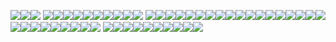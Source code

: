 

<p align="center">

<img src="https://camo.githubusercontent.com/ec2d1efd6eece11135e4f689fe758fd5f3074598bf9f0ddb9629f820b1fceb83/68747470733a2f2f36342e6d656469612e74756d626c722e636f6d2f33313532656134643462326166663264366139303535303765396264623766392f74756d626c725f707171683566694f746c317938756138646f395f3130302e67696676"/><img src="https://supplies.ju.mp/assets/images/gallery02/1c8c0df3_original.png?v=6a50b904"/><img src="https://supplies.ju.mp/assets/images/gallery02/98a4b6bd.jpg?v=6a50b904"/> <img src="https://supplies.ju.mp/assets/images/gallery02/35c8a8bb.gif?v=6a50b904"/><img src="https://supplies.ju.mp/assets/images/gallery02/b63f2b6f.png?v=6a50b904"/><img src="https://supplies.ju.mp/assets/images/gallery09/7e0ae5ec.png?v=6a50b904"/><img src="https://supplies.ju.mp/assets/images/gallery01/f3f9924f.gif?v=6a50b904"/><img src="https://images-wixmp-ed30a86b8c4ca887773594c2.wixmp.com/f/0770f9ec-ed13-4241-a92d-b57b1228495c/d1w4gp9-79f4da3c-13ff-49b8-94b7-362e8b6f5884.png/v1/fill/w_99,h_56,strp/i_love_fennec_foxes_by_wishmasteralchemist_d1w4gp9-fullview.png?token=eyJ0eXAiOiJKV1QiLCJhbGciOiJIUzI1NiJ9.eyJzdWIiOiJ1cm46YXBwOjdlMGQxODg5ODIyNjQzNzNhNWYwZDQxNWVhMGQyNmUwIiwiaXNzIjoidXJuOmFwcDo3ZTBkMTg4OTgyMjY0MzczYTVmMGQ0MTVlYTBkMjZlMCIsIm9iaiI6W1t7ImhlaWdodCI6Ijw9NTYiLCJwYXRoIjoiXC9mXC8wNzcwZjllYy1lZDEzLTQyNDEtYTkyZC1iNTdiMTIyODQ5NWNcL2QxdzRncDktNzlmNGRhM2MtMTNmZi00OWI4LTk0YjctMzYyZThiNmY1ODg0LnBuZyIsIndpZHRoIjoiPD05OSJ9XV0sImF1ZCI6WyJ1cm46c2VydmljZTppbWFnZS5vcGVyYXRpb25zIl19.PEDWHMBv3UhXnjKbzvBoFd1GHmOZZbgjyxICKqi0Jto"/><img src="https://images-wixmp-ed30a86b8c4ca887773594c2.wixmp.com/f/818b742f-e7df-4ab6-93c7-78a03aa59645/d2zpjx8-7773677a-cb68-45a8-b62f-64d719e78233.gif?token=eyJ0eXAiOiJKV1QiLCJhbGciOiJIUzI1NiJ9.eyJzdWIiOiJ1cm46YXBwOjdlMGQxODg5ODIyNjQzNzNhNWYwZDQxNWVhMGQyNmUwIiwiaXNzIjoidXJuOmFwcDo3ZTBkMTg4OTgyMjY0MzczYTVmMGQ0MTVlYTBkMjZlMCIsIm9iaiI6W1t7InBhdGgiOiJcL2ZcLzgxOGI3NDJmLWU3ZGYtNGFiNi05M2M3LTc4YTAzYWE1OTY0NVwvZDJ6cGp4OC03NzczNjc3YS1jYjY4LTQ1YTgtYjYyZi02NGQ3MTllNzgyMzMuZ2lmIn1dXSwiYXVkIjpbInVybjpzZXJ2aWNlOmZpbGUuZG93bmxvYWQiXX0.hQbKLs91jHmPakXWkC3QCX7aXJgcA4TOb8Du4L4k6HA"/><img src="https://cdn.discordapp.com/attachments/1093164633906479155/1095773651145605220/TERRIBLE.gif"/><img src="https://cdn.discordapp.com/attachments/1068679731962204200/1069043391117152266/nightstamp.gif"/><img src="https://images-wixmp-ed30a86b8c4ca887773594c2.wixmp.com/f/9865a25b-3dcf-4076-ad61-b1e7a6a31980/dacgl5l-3be8cb48-bfb7-4cc4-b6dd-434473c7912a.gif?token=eyJ0eXAiOiJKV1QiLCJhbGciOiJIUzI1NiJ9.eyJzdWIiOiJ1cm46YXBwOjdlMGQxODg5ODIyNjQzNzNhNWYwZDQxNWVhMGQyNmUwIiwiaXNzIjoidXJuOmFwcDo3ZTBkMTg4OTgyMjY0MzczYTVmMGQ0MTVlYTBkMjZlMCIsIm9iaiI6W1t7InBhdGgiOiJcL2ZcLzk4NjVhMjViLTNkY2YtNDA3Ni1hZDYxLWIxZTdhNmEzMTk4MFwvZGFjZ2w1bC0zYmU4Y2I0OC1iZmI3LTRjYzQtYjZkZC00MzQ0NzNjNzkxMmEuZ2lmIn1dXSwiYXVkIjpbInVybjpzZXJ2aWNlOmZpbGUuZG93bmxvYWQiXX0.0Qg4Wh9zHLtSK5p2DtwK3LSC4hWnAhMB7OUjmYoQo-8"/><img src="https://images-wixmp-ed30a86b8c4ca887773594c2.wixmp.com/f/f4b0b83b-48d9-4aca-a44a-315a53f27f07/d9ro0xw-de9f0093-d5fa-4923-9c6e-af8f170b10c7.png/v1/fill/w_99,h_56,strp/star_tree_by_catstam_d9ro0xw-fullview.png?token=eyJ0eXAiOiJKV1QiLCJhbGciOiJIUzI1NiJ9.eyJzdWIiOiJ1cm46YXBwOjdlMGQxODg5ODIyNjQzNzNhNWYwZDQxNWVhMGQyNmUwIiwiaXNzIjoidXJuOmFwcDo3ZTBkMTg4OTgyMjY0MzczYTVmMGQ0MTVlYTBkMjZlMCIsIm9iaiI6W1t7ImhlaWdodCI6Ijw9NTYiLCJwYXRoIjoiXC9mXC9mNGIwYjgzYi00OGQ5LTRhY2EtYTQ0YS0zMTVhNTNmMjdmMDdcL2Q5cm8weHctZGU5ZjAwOTMtZDVmYS00OTIzLTljNmUtYWY4ZjE3MGIxMGM3LnBuZyIsIndpZHRoIjoiPD05OSJ9XV0sImF1ZCI6WyJ1cm46c2VydmljZTppbWFnZS5vcGVyYXRpb25zIl19.V84nioSkzSgxNYzOhSXfU7mVDBtSdyUWiTHmuYUI5-U"/> <img src="https://y2k.neocities.org/stamps2/54b3a495-507e-44b6-846d-afeb6585296b.gif"/><img src="https://64.media.tumblr.com/0eebeafa8c0e74867b82ee81e4af2691/8233a114c30a66c3-19/s100x200/418c0992e06c50530ece4aad262b622e2fa98fbd.pnj"/><img src="https://images-wixmp-ed30a86b8c4ca887773594c2.wixmp.com/f/15ff2f58-6600-411e-8620-956d4320c4e0/day7r6j-f52ac556-a970-448e-a848-1064f4e477ab.png/v1/fill/w_99,h_56,strp/undertale_by_glittersludge_day7r6j-fullview.png?token=eyJ0eXAiOiJKV1QiLCJhbGciOiJIUzI1NiJ9.eyJzdWIiOiJ1cm46YXBwOjdlMGQxODg5ODIyNjQzNzNhNWYwZDQxNWVhMGQyNmUwIiwiaXNzIjoidXJuOmFwcDo3ZTBkMTg4OTgyMjY0MzczYTVmMGQ0MTVlYTBkMjZlMCIsIm9iaiI6W1t7ImhlaWdodCI6Ijw9NTYiLCJwYXRoIjoiXC9mXC8xNWZmMmY1OC02NjAwLTQxMWUtODYyMC05NTZkNDMyMGM0ZTBcL2RheTdyNmotZjUyYWM1NTYtYTk3MC00NDhlLWE4NDgtMTA2NGY0ZTQ3N2FiLnBuZyIsIndpZHRoIjoiPD05OSJ9XV0sImF1ZCI6WyJ1cm46c2VydmljZTppbWFnZS5vcGVyYXRpb25zIl19.QvtO1DHe0ZOsph_h79NWp8bbVge9Q__5QlePRNY6MGs"/><img src="https://images-wixmp-ed30a86b8c4ca887773594c2.wixmp.com/f/e6307b07-a649-445c-832f-b64b1a673673/dcd22za-49bc9754-81df-40c8-96fd-6b9525142063.png?token=eyJ0eXAiOiJKV1QiLCJhbGciOiJIUzI1NiJ9.eyJzdWIiOiJ1cm46YXBwOjdlMGQxODg5ODIyNjQzNzNhNWYwZDQxNWVhMGQyNmUwIiwiaXNzIjoidXJuOmFwcDo3ZTBkMTg4OTgyMjY0MzczYTVmMGQ0MTVlYTBkMjZlMCIsIm9iaiI6W1t7InBhdGgiOiJcL2ZcL2U2MzA3YjA3LWE2NDktNDQ1Yy04MzJmLWI2NGIxYTY3MzY3M1wvZGNkMjJ6YS00OWJjOTc1NC04MWRmLTQwYzgtOTZmZC02Yjk1MjUxNDIwNjMucG5nIn1dXSwiYXVkIjpbInVybjpzZXJ2aWNlOmZpbGUuZG93bmxvYWQiXX0.Dej_fjDcP4-p-F3H9Vu2yewGhHxUXnNnikLgqHXgrQc"/><img src="https://images-wixmp-ed30a86b8c4ca887773594c2.wixmp.com/f/050c3e0c-1f5d-4f41-9c4b-a28246506d9d/dcamks2-80f4ef0d-9157-4161-a8c2-264069c88ad0.png?token=eyJ0eXAiOiJKV1QiLCJhbGciOiJIUzI1NiJ9.eyJzdWIiOiJ1cm46YXBwOjdlMGQxODg5ODIyNjQzNzNhNWYwZDQxNWVhMGQyNmUwIiwiaXNzIjoidXJuOmFwcDo3ZTBkMTg4OTgyMjY0MzczYTVmMGQ0MTVlYTBkMjZlMCIsIm9iaiI6W1t7InBhdGgiOiJcL2ZcLzA1MGMzZTBjLTFmNWQtNGY0MS05YzRiLWEyODI0NjUwNmQ5ZFwvZGNhbWtzMi04MGY0ZWYwZC05MTU3LTQxNjEtYThjMi0yNjQwNjljODhhZDAucG5nIn1dXSwiYXVkIjpbInVybjpzZXJ2aWNlOmZpbGUuZG93bmxvYWQiXX0.T8xUZJrcDJnn2c7EMTCv2GGxELflTPm3KzSChfHD49M"/><img src="https://images-wixmp-ed30a86b8c4ca887773594c2.wixmp.com/f/6d9a176e-8e2a-41cb-8792-4ce3a0e00431/ddmbo7x-c2778ebe-e84d-4d32-8ce0-0182f11e91ce.png/v1/fill/w_99,h_57,q_80,strp/haida_x_retsuko_stamp_by_shizukanamono_ddmbo7x-fullview.jpg?token=eyJ0eXAiOiJKV1QiLCJhbGciOiJIUzI1NiJ9.eyJzdWIiOiJ1cm46YXBwOjdlMGQxODg5ODIyNjQzNzNhNWYwZDQxNWVhMGQyNmUwIiwiaXNzIjoidXJuOmFwcDo3ZTBkMTg4OTgyMjY0MzczYTVmMGQ0MTVlYTBkMjZlMCIsIm9iaiI6W1t7ImhlaWdodCI6Ijw9NTciLCJwYXRoIjoiXC9mXC82ZDlhMTc2ZS04ZTJhLTQxY2ItODc5Mi00Y2UzYTBlMDA0MzFcL2RkbWJvN3gtYzI3NzhlYmUtZTg0ZC00ZDMyLThjZTAtMDE4MmYxMWU5MWNlLnBuZyIsIndpZHRoIjoiPD05OSJ9XV0sImF1ZCI6WyJ1cm46c2VydmljZTppbWFnZS5vcGVyYXRpb25zIl19.fjAc5xgHdj3tWwTwKEdLXDmfoRvsRPjcU9Fy17jqfzo"/><img src="https://images-wixmp-ed30a86b8c4ca887773594c2.wixmp.com/f/b06f71bd-30cd-48be-94f4-47554031fd70/dcalmkw-6de4af46-c964-4714-bd88-bc47a3ffb8af.gif?token=eyJ0eXAiOiJKV1QiLCJhbGciOiJIUzI1NiJ9.eyJzdWIiOiJ1cm46YXBwOjdlMGQxODg5ODIyNjQzNzNhNWYwZDQxNWVhMGQyNmUwIiwiaXNzIjoidXJuOmFwcDo3ZTBkMTg4OTgyMjY0MzczYTVmMGQ0MTVlYTBkMjZlMCIsIm9iaiI6W1t7InBhdGgiOiJcL2ZcL2IwNmY3MWJkLTMwY2QtNDhiZS05NGY0LTQ3NTU0MDMxZmQ3MFwvZGNhbG1rdy02ZGU0YWY0Ni1jOTY0LTQ3MTQtYmQ4OC1iYzQ3YTNmZmI4YWYuZ2lmIn1dXSwiYXVkIjpbInVybjpzZXJ2aWNlOmZpbGUuZG93bmxvYWQiXX0.ExqquImyLPFhxJy-BCfmG4z6pX8E3VFJN7soKpyE5Vk"/><img src="https://images-wixmp-ed30a86b8c4ca887773594c2.wixmp.com/f/b06f71bd-30cd-48be-94f4-47554031fd70/dcanx22-1fb589f6-703d-487b-b4c9-30bedede7afa.gif? token=eyJ0eXAiOiJKV1QiLCJhbGciOiJIUzI1NiJ9.eyJzdWIiOiJ1cm46YXBwOjdlMGQxODg5ODIyNjQzNzNhNWYwZDQxNWVhMGQyNmUwIiwiaXNzIjoidXJuOmFwcDo3ZTBkMTg4OTgyMjY0MzczYTVmMGQ0MTVlYTBkMjZlMCIsIm9iaiI6W1t7InBhdGgiOiJcL2ZcL2IwNmY3MWJkLTMwY2QtNDhiZS05NGY0LTQ3NTU0MDMxZmQ3MFwvZGNhbngyMi0xZmI1ODlmNi03MDNkLTQ4N2ItYjRjOS0zMGJlZGVkZTdhZmEuZ2lmIn1dXSwiYXVkIjpbInVybjpzZXJ2aWNlOmZpbGUuZG93bmxvYWQiXX0.Po01K1Z5sirY2D392cs11SqX12GJOnwepHorbQtWNes"/><img src="https://cdn.discordapp.com/attachments/1068679731962204200/1069649112682725448/bae2bd1b.gif"/><img src="https://cdn.discordapp.com/attachments/1068679731962204200/1069649780046839899/d1o5i3a-2b65aac9-8a30-4bca-98cf-d97aac3ce0e5.png"/><img src="https://images-wixmp-ed30a86b8c4ca887773594c2.wixmp.com/f/8c0f7b83-293b-4090-b06e-f37843e464a8/d2cus4s-bfd9bf69-8bd5-4dd8-9a36-0f78c813bf0c.png/v1/fill/w_101,h_57,strp/jesus_stamp_by_supersonicgirl79135_d2cus4s-fullview.png?token=eyJ0eXAiOiJKV1QiLCJhbGciOiJIUzI1NiJ9.eyJzdWIiOiJ1cm46YXBwOjdlMGQxODg5ODIyNjQzNzNhNWYwZDQxNWVhMGQyNmUwIiwiaXNzIjoidXJuOmFwcDo3ZTBkMTg4OTgyMjY0MzczYTVmMGQ0MTVlYTBkMjZlMCIsIm9iaiI6W1t7ImhlaWdodCI6Ijw9NTciLCJwYXRoIjoiXC9mXC84YzBmN2I4My0yOTNiLTQwOTAtYjA2ZS1mMzc4NDNlNDY0YThcL2QyY3VzNHMtYmZkOWJmNjktOGJkNS00ZGQ4LTlhMzYtMGY3OGM4MTNiZjBjLnBuZyIsIndpZHRoIjoiPD0xMDEifV1dLCJhdWQiOlsidXJuOnNlcnZpY2U6aW1hZ2Uub3BlcmF0aW9ucyJdfQ.c9y6N5eXWKTOsjdtRXfcOE-2mPHQnxiS-oEf_woD8bI"/><img src="https://images-wixmp-ed30a86b8c4ca887773594c2.wixmp.com/f/9865a25b-3dcf-4076-ad61-b1e7a6a31980/dawrg8h-f9a97343-a47d-439b-8674-57969d9562c2.gif?token=eyJ0eXAiOiJKV1QiLCJhbGciOiJIUzI1NiJ9.eyJzdWIiOiJ1cm46YXBwOjdlMGQxODg5ODIyNjQzNzNhNWYwZDQxNWVhMGQyNmUwIiwiaXNzIjoidXJuOmFwcDo3ZTBkMTg4OTgyMjY0MzczYTVmMGQ0MTVlYTBkMjZlMCIsIm9iaiI6W1t7InBhdGgiOiJcL2ZcLzk4NjVhMjViLTNkY2YtNDA3Ni1hZDYxLWIxZTdhNmEzMTk4MFwvZGF3cmc4aC1mOWE5NzM0My1hNDdkLTQzOWItODY3NC01Nzk2OWQ5NTYyYzIuZ2lmIn1dXSwiYXVkIjpbInVybjpzZXJ2aWNlOmZpbGUuZG93bmxvYWQiXX0.1qXB-Cn5wSZ8hHPf38rws6XyVM8ZlPubRKWYPp-w_A8"/><img src="https://images-wixmp-ed30a86b8c4ca887773594c2.wixmp.com/f/b8e1738b-f255-42d0-aa82-2b6e95da3a11/daq81hi-d5300cc8-fbdc-4b4d-b193-1facaefba194.png/v1/fill/w_99,h_55,q_80,strp/i_wanted_to_make_a_stamp_by_rottendickcheese_daq81hi-fullview.jpg?token=eyJ0eXAiOiJKV1QiLCJhbGciOiJIUzI1NiJ9.eyJzdWIiOiJ1cm46YXBwOjdlMGQxODg5ODIyNjQzNzNhNWYwZDQxNWVhMGQyNmUwIiwiaXNzIjoidXJuOmFwcDo3ZTBkMTg4OTgyMjY0MzczYTVmMGQ0MTVlYTBkMjZlMCIsIm9iaiI6W1t7ImhlaWdodCI6Ijw9NTUiLCJwYXRoIjoiXC9mXC9iOGUxNzM4Yi1mMjU1LTQyZDAtYWE4Mi0yYjZlOTVkYTNhMTFcL2RhcTgxaGktZDUzMDBjYzgtZmJkYy00YjRkLWIxOTMtMWZhY2FlZmJhMTk0LnBuZyIsIndpZHRoIjoiPD05OSJ9XV0sImF1ZCI6WyJ1cm46c2VydmljZTppbWFnZS5vcGVyYXRpb25zIl19.N8u7qg9S5OEEiRf1IfqC3V-aKk5nbklkVMRh1cxMmvU"/><img src="https://images-wixmp-ed30a86b8c4ca887773594c2.wixmp.com/f/b4ae7025-9e8f-4965-b065-4c0d8dd4bfd9/d9vymtu-05db691f-f70b-40d9-8470-05e856b67ab3.gif?token=eyJ0eXAiOiJKV1QiLCJhbGciOiJIUzI1NiJ9.eyJzdWIiOiJ1cm46YXBwOjdlMGQxODg5ODIyNjQzNzNhNWYwZDQxNWVhMGQyNmUwIiwiaXNzIjoidXJuOmFwcDo3ZTBkMTg4OTgyMjY0MzczYTVmMGQ0MTVlYTBkMjZlMCIsIm9iaiI6W1t7InBhdGgiOiJcL2ZcL2I0YWU3MDI1LTllOGYtNDk2NS1iMDY1LTRjMGQ4ZGQ0YmZkOVwvZDl2eW10dS0wNWRiNjkxZi1mNzBiLTQwZDktODQ3MC0wNWU4NTZiNjdhYjMuZ2lmIn1dXSwiYXVkIjpbInVybjpzZXJ2aWNlOmZpbGUuZG93bmxvYWQiXX0.S86esbUE1T2oYMZ1Kz-BBmgY1zZ_uoaW3VvVLCEP_qU"/><img src="https://images-wixmp-ed30a86b8c4ca887773594c2.wixmp.com/f/2864bd63-67cf-4650-a4dd-f3301072fe2c/d3huooi-9d371730-92ba-4e91-8069-d153895fcc04.gif?token=eyJ0eXAiOiJKV1QiLCJhbGciOiJIUzI1NiJ9.eyJzdWIiOiJ1cm46YXBwOjdlMGQxODg5ODIyNjQzNzNhNWYwZDQxNWVhMGQyNmUwIiwiaXNzIjoidXJuOmFwcDo3ZTBkMTg4OTgyMjY0MzczYTVmMGQ0MTVlYTBkMjZlMCIsIm9iaiI6W1t7InBhdGgiOiJcL2ZcLzI4NjRiZDYzLTY3Y2YtNDY1MC1hNGRkLWYzMzAxMDcyZmUyY1wvZDNodW9vaS05ZDM3MTczMC05MmJhLTRlOTEtODA2OS1kMTUzODk1ZmNjMDQuZ2lmIn1dXSwiYXVkIjpbInVybjpzZXJ2aWNlOmZpbGUuZG93bmxvYWQiXX0.2Z9EwFpy5deryLtiDTQI2ot1sg7sA6NYTp1N7Ql65Xk"/><img src="https://images-wixmp-ed30a86b8c4ca887773594c2.wixmp.com/f/24ce2edd-5232-474d-89cd-9c02e7c3d9ea/db97vj9-01cbe111-4e40-4bf7-b944-d2c2cedbf726.gif?token=eyJ0eXAiOiJKV1QiLCJhbGciOiJIUzI1NiJ9.eyJzdWIiOiJ1cm46YXBwOjdlMGQxODg5ODIyNjQzNzNhNWYwZDQxNWVhMGQyNmUwIiwiaXNzIjoidXJuOmFwcDo3ZTBkMTg4OTgyMjY0MzczYTVmMGQ0MTVlYTBkMjZlMCIsIm9iaiI6W1t7InBhdGgiOiJcL2ZcLzI0Y2UyZWRkLTUyMzItNDc0ZC04OWNkLTljMDJlN2MzZDllYVwvZGI5N3ZqOS0wMWNiZTExMS00ZTQwLTRiZjctYjk0NC1kMmMyY2VkYmY3MjYuZ2lmIn1dXSwiYXVkIjpbInVybjpzZXJ2aWNlOmZpbGUuZG93bmxvYWQiXX0.-_V6xzaob9yAMPwb30YkJVeRazVrkXYamv-82hxtY5E"/><img src="https://images-wixmp-ed30a86b8c4ca887773594c2.wixmp.com/f/8cb2184f-fe95-4552-aeb0-f3a30b7ab67f/dautmfe-298ecf3e-d6d5-4f1d-ad11-98e7a889149d.png/v1/fill/w_99,h_56,strp/012_by_cutebunny666_dautmfe-fullview.png?token=eyJ0eXAiOiJKV1QiLCJhbGciOiJIUzI1NiJ9.eyJzdWIiOiJ1cm46YXBwOjdlMGQxODg5ODIyNjQzNzNhNWYwZDQxNWVhMGQyNmUwIiwiaXNzIjoidXJuOmFwcDo3ZTBkMTg4OTgyMjY0MzczYTVmMGQ0MTVlYTBkMjZlMCIsIm9iaiI6W1t7ImhlaWdodCI6Ijw9NTYiLCJwYXRoIjoiXC9mXC84Y2IyMTg0Zi1mZTk1LTQ1NTItYWViMC1mM2EzMGI3YWI2N2ZcL2RhdXRtZmUtMjk4ZWNmM2UtZDZkNS00ZjFkLWFkMTEtOThlN2E4ODkxNDlkLnBuZyIsIndpZHRoIjoiPD05OSJ9XV0sImF1ZCI6WyJ1cm46c2VydmljZTppbWFnZS5vcGVyYXRpb25zIl19.VMteimJI9LFzv4C9KPrvFiamNw90txFPM9JB4IWe5DQ"/><img src="https://images-wixmp-ed30a86b8c4ca887773594c2.wixmp.com/f/e2cfef2b-f9b7-42f2-8975-b19f2440cc88/d4g00q2-b797eb81-827c-4f8b-8c2d-6df14e7aa4fd.gif?token=eyJ0eXAiOiJKV1QiLCJhbGciOiJIUzI1NiJ9.eyJzdWIiOiJ1cm46YXBwOjdlMGQxODg5ODIyNjQzNzNhNWYwZDQxNWVhMGQyNmUwIiwiaXNzIjoidXJuOmFwcDo3ZTBkMTg4OTgyMjY0MzczYTVmMGQ0MTVlYTBkMjZlMCIsIm9iaiI6W1t7InBhdGgiOiJcL2ZcL2UyY2ZlZjJiLWY5YjctNDJmMi04OTc1LWIxOWYyNDQwY2M4OFwvZDRnMDBxMi1iNzk3ZWI4MS04MjdjLTRmOGItOGMyZC02ZGYxNGU3YWE0ZmQuZ2lmIn1dXSwiYXVkIjpbInVybjpzZXJ2aWNlOmZpbGUuZG93bmxvYWQiXX0.CHLJSV6nY47-eX0Fp_k8w5x4tD2b1Z47RA9wq_hgoVE"/><img src="https://images-wixmp-ed30a86b8c4ca887773594c2.wixmp.com/f/248df0f2-e2be-4c13-9467-499a4d330ffb/dbccjsa-467ca948-2a56-46a4-a4c7-d10a8f44d888.png/v1/fill/w_99,h_56,strp/pancakes_stamp_by_aestheticstamps_dbccjsa-fullview.png?token=eyJ0eXAiOiJKV1QiLCJhbGciOiJIUzI1NiJ9.eyJzdWIiOiJ1cm46YXBwOjdlMGQxODg5ODIyNjQzNzNhNWYwZDQxNWVhMGQyNmUwIiwiaXNzIjoidXJuOmFwcDo3ZTBkMTg4OTgyMjY0MzczYTVmMGQ0MTVlYTBkMjZlMCIsIm9iaiI6W1t7ImhlaWdodCI6Ijw9NTYiLCJwYXRoIjoiXC9mXC8yNDhkZjBmMi1lMmJlLTRjMTMtOTQ2Ny00OTlhNGQzMzBmZmJcL2RiY2Nqc2EtNDY3Y2E5NDgtMmE1Ni00NmE0LWE0YzctZDEwYThmNDRkODg4LnBuZyIsIndpZHRoIjoiPD05OSJ9XV0sImF1ZCI6WyJ1cm46c2VydmljZTppbWFnZS5vcGVyYXRpb25zIl19.IR9t4eTfNnMp14DaUpJknY6UOEXHue1mBSv4kD3Yafk"/><img src="https://64.media.tumblr.com/cae617953a78dfeb9fce80c20bed156e/8bfb2994c895a4db-21/s100x200/c078273afbc04fe9f325d0994f1f8671b9f54c4a.gif"/><img src="https://wilardo.crd.co/assets/images/gallery08/c9449d42.png?v=d19c95ca"/><img src="https://i.imgur.com/5tNd5AP.png"/><img src="https://cdn.discordapp.com/attachments/856645951204491304/1057690994595868672/dbgogk5-f681d0da-f922-4298-9672-1fd7db00e58b.png"/><img src="https://i.imgur.com/rfn7SZC.gif"/><img src="https://wilardo.crd.co/assets/images/gallery08/f682c062.gif?v=d19c95ca"/><img src="https://wilardo.crd.co/assets/images/gallery13/32659efd.gif?v=d19c95ca"/><img src="https://files.catbox.moe/m0131b.png"/>
<img src="https://64.media.tumblr.com/52362b792f2b3ca694d34f0d9f25a226/5d17a167762579f6-cf/s100x200/30ba0ca0a2212ea5bcda0484402d237153177d85.gifv"/><img ><img src="https://files.catbox.moe/dup8l3.gif"/><img src="https://files.catbox.moe/1a66u5.gif"/><img src="https://64.media.tumblr.com/7748d170503b9fe480c46ffbda6c96c7/a7e2c73ddfcb6d77-45/s100x200/c1907fde77b345c57e90afac4f34b503c1e4e5b9.pnj"/><img src="https://64.media.tumblr.com/4396953c03bd6909d9399d035c973645/a7e2c73ddfcb6d77-3c/s100x200/15060b5208ed27c786608c425ef21d6b709adc1e.pnj"/><img src="https://64.media.tumblr.com/8e524202cbee0d107cd08689bec9a84d/509dca664f2eb5e4-59/s100x200/af92aaef125bad49b6548cadae9a6301fa289f68.gifv"/><img src="https://y2k.neocities.org/stamps/being_childish_stamp_by_creativeness.gif"/><img src="https://y2k.neocities.org/stamps/tumblr_inline_o3sbbkXfCG1qkt2mr_1280.png"/><img src="https://y2k.neocities.org/stamps/tumblr_pidamp8Rf61xk82cxo8_100.png"/><img src="https://y2k.neocities.org/stamps/tumblr_pbx7ekLOcg1xzybrpo3_100.png"/>
</p>
